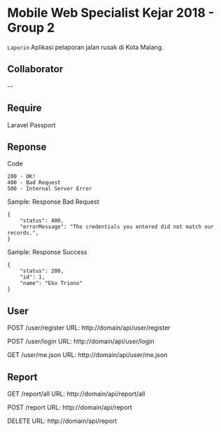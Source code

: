 # Mobile Web Specialist Kejar 2018 - Group 2

`Laporin` Aplikasi pelaporan jalan rusak di Kota Malang. 

## Collaborator
--

## Require
Laravel Passport

## Reponse
Code
```
200 - OK!
400 - Bad Request
500 - Internal Server Error
```
Sample: Response Bad Request
```
{
    "status": 400,
    "errorMessage": "The credentials you entered did not match our records.",
}
```
Sample: Response Success
```
{
    "status": 200,
    "id": 1,
    "name": "Eko Triono"
}
```

## User
POST /user/register
URL: http://domain/api/user/register

POST /user/login
URL: http://domain/api/user/login

GET /user/me.json
URL: http://domain/api/user/me.json

##  Report

GET /report/all
URL: http://domain/api/report/all

POST /report 
URL: http://domain/api/report

DELETE
URL: http://domain/api/report

